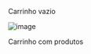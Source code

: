 Carrinho vazio

![image](https://user-images.githubusercontent.com/39836645/97051449-99b34c00-1555-11eb-8a7c-f209b799d060.png)

Carrinho com produtos



